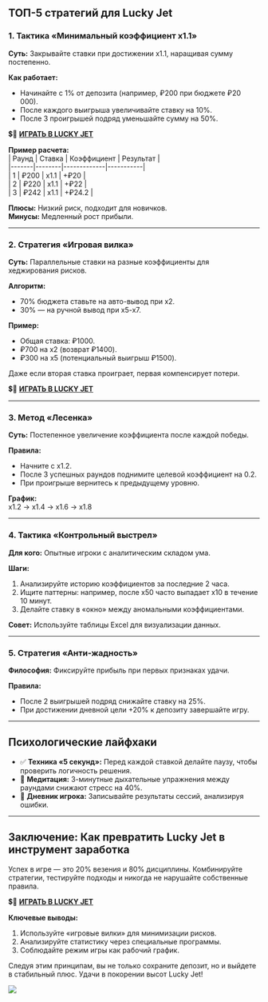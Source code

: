 ## ТОП-5 стратегий для Lucky Jet  

### 1. Тактика «Минимальный коэффициент x1.1»  
**Суть:** Закрывайте ставки при достижении x1.1, наращивая сумму постепенно.  

**Как работает:**  
- Начинайте с 1% от депозита (например, ₽200 при бюджете ₽20 000).  
- После каждого выигрыша увеличивайте ставку на 10%.  
- После 3 проигрышей подряд уменьшайте сумму на 50%.

💲🎰 [**ИГРАТЬ В LUCKY JET**](https://clck.ru/3FxvFf "ИГРАТЬ В LUCKY JET")

**Пример расчета:**  
| Раунд | Ставка | Коэффициент | Результат |  
|-------|--------|-------------|-----------|  
| 1     | ₽200   | x1.1        | +₽20      |  
| 2     | ₽220   | x1.1        | +₽22      |  
| 3     | ₽242   | x1.1        | +₽24.2    |  

**Плюсы:** Низкий риск, подходит для новичков.  
**Минусы:** Медленный рост прибыли.  

---

### 2. Стратегия «Игровая вилка»  
**Суть:** Параллельные ставки на разные коэффициенты для хеджирования рисков.  

**Алгоритм:**  
- 70% бюджета ставьте на авто-вывод при x2.  
- 30% — на ручной вывод при x5-x7.  

**Пример:**  
- Общая ставка: ₽1000.  
- ₽700 на x2 (возврат ₽1400).  
- ₽300 на x5 (потенциальный выигрыш ₽1500).  

Даже если вторая ставка проиграет, первая компенсирует потери.  

💲🎰 [**ИГРАТЬ В LUCKY JET**](https://clck.ru/3FxvFf "ИГРАТЬ В LUCKY JET")

---

### 3. Метод «Лесенка»  
**Суть:** Постепенное увеличение коэффициента после каждой победы.  

**Правила:**  
- Начните с x1.2.  
- После 3 успешных раундов поднимите целевой коэффициент на 0.2.  
- При проигрыше вернитесь к предыдущему уровню.  

**График:**  
x1.2 → x1.4 → x1.6 → x1.8

---

### 4. Тактика «Контрольный выстрел»  
**Для кого:** Опытные игроки с аналитическим складом ума.  

**Шаги:**  
1. Анализируйте историю коэффициентов за последние 2 часа.  
2. Ищите паттерны: например, после x50 часто выпадает x10 в течение 10 минут.  
3. Делайте ставку в «окно» между аномальными коэффициентами.  

**Совет:** Используйте таблицы Excel для визуализации данных.  

---

### 5. Стратегия «Анти-жадность»  
**Философия:** Фиксируйте прибыль при первых признаках удачи.  

**Правила:**  
- После 2 выигрышей подряд снижайте ставку на 25%.  
- При достижении дневной цели +20% к депозиту завершайте игру.  

---

## Психологические лайфхаки  
- ✅ **Техника «5 секунд»:** Перед каждой ставкой делайте паузу, чтобы проверить логичность решения.  
- 🧘 **Медитация:** 3-минутные дыхательные упражнения между раундами снижают стресс на 40%.  
- 📔 **Дневник игрока:** Записывайте результаты сессий, анализируя ошибки.  

---

## Заключение: Как превратить Lucky Jet в инструмент заработка  
Успех в игре — это 20% везения и 80% дисциплины. Комбинируйте стратегии, тестируйте подходы и никогда не нарушайте собственные правила.  

💲🎰 [**ИГРАТЬ В LUCKY JET**](https://clck.ru/3FxvFf "ИГРАТЬ В LUCKY JET")

**Ключевые выводы:**  
1. Используйте «игровые вилки» для минимизации рисков.  
2. Анализируйте статистику через специальные программы.  
3. Соблюдайте режим игры как рабочий график.  

Следуя этим принципам, вы не только сохраните депозит, но и выйдете в стабильный плюс. Удачи в покорении высот Lucky Jet!  

[![](https://i.ibb.co/stvjx4d/Lucky-Jet.jpg)](https://clck.ru/3FxvFf)
